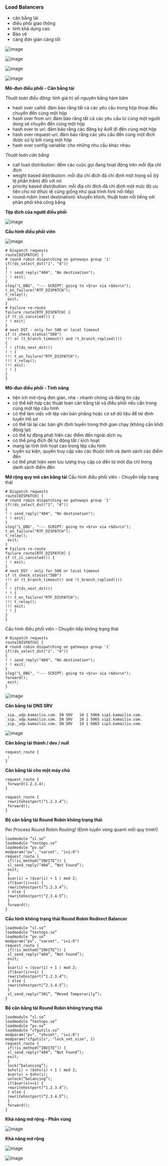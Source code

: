 ### Load Balancers

- cân bằng tải
- điều phối giao thông
- tính khả dụng cao
- Bảo vệ
- càng đơn giản càng tốt

![image](https://user-images.githubusercontent.com/69178270/141262482-ea1e4b09-3188-4698-94ae-db5587a7d247.png)

![image](https://user-images.githubusercontent.com/69178270/141262822-3ea8b301-ca32-4a2c-8caf-bd696e71837a.png)

![image](https://user-images.githubusercontent.com/69178270/141262866-0efe9e3a-1cdc-48d7-8fa0-00a052e5ce31.png)

![image](https://user-images.githubusercontent.com/69178270/141262931-7ebafa24-2ace-455a-ac05-8cc1475afe69.png)

**Mô-đun điều phối - Cân bằng tải**

_Thuật toán điều động:_ tính giá trị số nguyên bằng hàm băm

- hash over callid: đảm bảo rằng tất cả các yêu cầu trong hộp thoại đều chuyển đến cùng một hộp
- hash over from uri: đảm bảo rằng tất cả các yêu cầu từ cùng một người dùng sẽ chuyển đến cùng một hộp
- hash over to uri: đảm bảo rằng các đăng ký AoR đi đến cùng một hộp
- hash over request-uri: đảm bảo rằng các yêu cầu đến cùng một đích được xử lý bởi
cùng một hộp
- hash over config variable: cho những nhu cầu khác nhau

_Thuật toán cân bằng_

- call load distribution: đếm các cuộc gọi đang hoạt động trên mỗi địa chỉ đích
- weight based distribution: mỗi địa chỉ đích đã chỉ định một trọng số
(tỷ lệ phần trăm) đối với nó
- priority based distribution: mỗi địa chỉ đích đã chỉ định một mức độ ưu tiên cho nó
(thực tế cũng giống như quá trình fork nối tiếp)
- round-robin (next destination): khuyến khích, thuật toán nổi tiếng với phân phối khá công bằng

**Tệp đích của người điều phối**

![image](https://user-images.githubusercontent.com/69178270/141263741-b4f89f39-b8d9-4834-819f-c99b60043a1c.png)

**Cấu hình điều phối viên**

![image](https://user-images.githubusercontent.com/69178270/141263799-8f4620aa-0015-4bf9-99c5-98f778d318f6.png)

```
# Dispatch requests
route[DISPATCH] {
# round robin dispatching on gateways group '1'
if(!ds_select_dst("1", "4"))
{
! ! send_reply("404", "No destination");
! ! exit;
}
xlog("L_DBG", "--- SCRIPT: going to <$ru> via <$du>\n");
t_on_failure("RTF_DISPATCH");
t_relay();
 exit;
}
# Failure re-route
failure_route[RTF_DISPATCH] {
if (t_is_canceled()) {
! ! exit;
}
# next DST - only for 500 or local timeout
if (t_check_status("500")
!!! or (t_branch_timeout() and !t_branch_replied()))
{
! ! if(ds_next_dst())
! ! {
!!! t_on_failure("RTF_DISPATCH");
!!! t_relay();
!!! exit;
! ! }
}
}
```

**Mô-đun điều phối - Tính năng**

 - tiện ích mở rộng đơn giản, nhẹ - nhanh chóng và đáng tin cậy
 - có thể kết hợp các thuật toán cân bằng tải và điều phối
nếu cần trong cùng một tệp cấu hình
 - có thể làm việc với tệp văn bản phẳng hoặc cơ sở dữ liệu để tải định tuyến
Hồ sơ
 - có thể tải lại các bản ghi định tuyến trong thời gian chạy (không cần khởi động lại)
 - có thể tự động phát hiện các điểm đến ngoài dịch vụ
 - có thể ping đích để tự động tắt / kích hoạt
 - mang lại tính linh hoạt cao trong tệp cấu hình
 - tuyến sự kiện, quyền truy cập vào các thuộc tính và danh sách các điểm đến
 - có thể phát hiện xem lưu lượng truy cập có đến từ một địa chỉ trong
danh sách điểm đến

**Mở rộng quy mô cân bằng tải**
Cấu hình điều phối viên - Chuyển tiếp trạng thái

```
# Dispatch requests
route[DISPATCH] {
# round robin dispatching on gateways group '1'
if(!ds_select_dst("1", "4"))
{
! ! send_reply("404", "No destination");
! ! exit;
}
xlog("L_DBG", "--- SCRIPT: going to <$ru> via <$du>\n");
t_on_failure("RTF_DISPATCH");
t_relay();
 exit;
}
# Failure re-route
failure_route[RTF_DISPATCH] {
if (t_is_canceled()) {
! ! exit;
}
# next DST - only for 500 or local timeout
if (t_check_status("500")
!!! or (t_branch_timeout() and !t_branch_replied()))
{
! ! if(ds_next_dst())
! ! {
!!! t_on_failure("RTF_DISPATCH");
!!! t_relay();
!!! exit;
! ! }
}
}
```

Cấu hình điều phối viên - Chuyển tiếp không trạng thái

```
# Dispatch requests
route[DISPATCH] {
# round robin dispatching on gateways group '1'
if(!ds_select_dst("1", "4"))
{
! ! send_reply("404", "No destination");
! ! exit;
}
xlog("L_DBG", "--- SCRIPT: going to <$ru> via <$du>\n");
forward();
 exit;
}
```

![image](https://user-images.githubusercontent.com/69178270/141264620-bb68e9eb-0e9e-485c-be4d-ac276498475f.png)

**Cân bằng tải DNS SRV**

```
_sip._udp.kamailio.com. IN SRV   10 1 5060 sip1.kamailio.com.
_sip._udp.kamailio.com. IN SRV   10 1 5065 sip2.kamailio.com.
_sip._udp.kamailio.com. IN SRV   10 1 6065 sip3.kamailio.com.
```

![image](https://user-images.githubusercontent.com/69178270/141264719-ed5ed676-560b-4271-ab49-f69a34dd5cc9.png)

**Cân bằng tải thành / dev / null**

```
request_route {
 ;
}
```

**Cân bằng tải cho một máy chủ**

```
request_route {
 forward(1.2.3.4);
}
```

```
request_route {
 rewritehostport(“1.2.3.4”);
 forward();
}
```

**Bộ cân bằng tải Round Robin không trạng thái**

Per Process Round Robin Routing! (Định tuyến vòng quanh mỗi quy trình!)

```
loadmodule “sl.so”
loadmodule “textops.so”
loadmodule “pv.so”
modparam("pv", "varset", "i=i:0")
request_route {
 if(!is_method(“INVITE”)) {
 sl_send_reply(“404”, “Not Found”);
 exit;
 }
 $var(i) = ($var(i) + 1 ) mod 2;
 if($var(i)==1) {
 rewritehostport(“1.2.3.4”);
 } else {
 rewritehostport(“2.3.4.5”);
 }
 forward();
}
```

**Cấu hình không trạng thái Round Robin Redirect Balancer**

```
loadmodule “sl.so”
loadmodule “textops.so”
loadmodule “pv.so”
modparam("pv", "varset", "i=i:0")
request_route {
 if(!is_method(“INVITE”)) {
 sl_send_reply(“404”, “Not Found”);
 exit;
 }
 $var(i) = ($var(i) + 1 ) mod 2;
 if($var(i)==1) {
 rewritehostport(“1.2.3.4”);
 } else {
 rewritehostport(“2.3.4.5”);
 }
 sl_send_reply(“301”, “Moved Temporarily”);
}
```

**Bộ cân bằng tải Round Robin không trạng thái**

```
loadmodule “sl.so”
loadmodule “textops.so”
loadmodule “pv.so”
loadmodule “cfgutils.so”
modparam("pv", "shvset", "i=i:0")
modparam("cfgutils", "lock_set_size", 1)
request_route {
 if(!is_method(“INVITE”)) {
 sl_send_reply(“404”, “Not Found”);
 exit;
 }
 lock(“balancing”);
 $shv(i) = ($shv(i) + 1 ) mod 2;
 $var(x) = $shv(i);
 unlock(“balancing”);
 if($var(x)==1) {
 rewritehostport(“1.2.3.4”);
 } else {
 rewritehostport(“2.3.4.5”);
 }
 forward();
}
```

**Khả năng mở rộng - Phân vùng**

![image](https://user-images.githubusercontent.com/69178270/141265509-fe5c0360-f63e-49ca-9724-38276ed48b5b.png)

**Khả năng mở rộng**

![image](https://user-images.githubusercontent.com/69178270/141265593-0a7fc649-6d63-4925-9d1f-6365cedccd64.png)

![image](https://user-images.githubusercontent.com/69178270/141265640-5195d573-bbb6-401b-b0cd-241bac069467.png)



